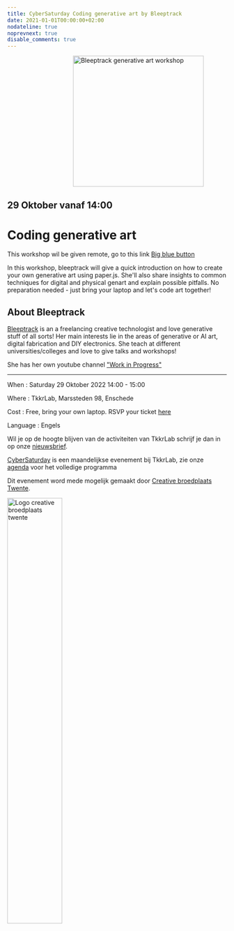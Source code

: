 ```yaml
---
title: CyberSaturday Coding generative art by Bleeptrack
date: 2021-01-01T00:00:00+02:00
nodateline: true
noprevnext: true
disable_comments: true
---
```


<img alt="Bleeptrack generative art workshop" src="/images/bleeptrack.jpg" width="300px" height="300px" style="margin: 0px 30%;">

## 29 Oktober vanaf 14:00  ##

# Coding generative art

This workshop wil be given remote, go to this link [Big blue button](https://bbb.do.speakup.nl/b/dav-fxz-fhn)

In this workshop, bleeptrack will give a quick introduction on how to create your own generative art using paper.js. She'll also share insights to common techniques for digital and physical genart and explain possible pitfalls. No preparation needed - just bring your laptop and let's code art together!

## About Bleeptrack
[Bleeptrack](https://www.bleeptrack.de/) is an a freelancing creative technologist and love generative stuff of all sorts!
Her main interests lie in the areas of generative or AI art, digital fabrication and DIY electronics. She teach at different universities/colleges and love to give talks and workshops!

She has her own youtube channel ["Work in Progress"](https://www.youtube.com/c/BleeptrackDe)

<hr>
When : Saturday 29 Oktober 2022 14:00 - 15:00

Where : TkkrLab, Marssteden 98, Enschede

Cost : Free, bring your own laptop. RSVP your ticket [here](https://tickets.tkkrlab.space/TkkrLab/genartbleeptrack/)

Language : Engels

Wil je op de hoogte blijven van de activiteiten van TkkrLab schrijf je dan in op onze [nieuwsbrief](http://eepurl.com/gLxrLD).


[CyberSaturday](/cybersaturdays/cybersaturday/) is een maandelijkse evenement bij TkkrLab, zie onze [agenda](/agenda/) voor het volledige programma

Dit evenement word mede mogelijk gemaakt door [Creative broedplaats Twente](http://www.creatievebroedplaatsentwente.nl/).

<img width=50% src="/images/Logo-Creatieve-Broedplaatsen-Twente.jpg"  alt="Logo creative broedplaats twente">